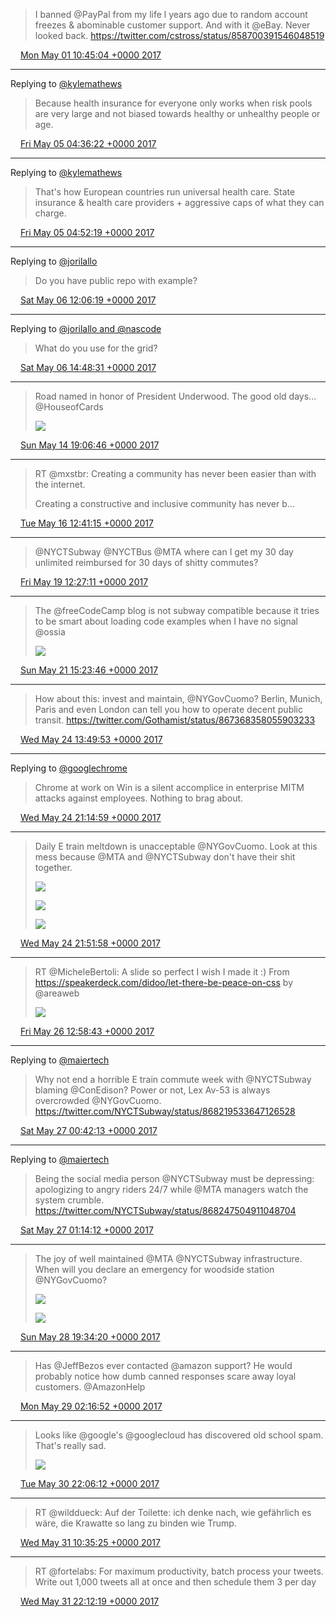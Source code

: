 > I banned @PayPal from my life l years ago due to random account freezes &amp; abominable customer support. And with it @eBay. Never looked back. https://twitter.com/cstross/status/858700391546048519

<img src="media/tweet.ico" width="12" /> [Mon May 01 10:45:04 +0000 2017](https://twitter.com/maiertech/status/858995682669195265)

----

Replying to [@kylemathews](https://twitter.com/kylemathews/status/860345807144239105)

> Because health insurance for everyone only works when risk pools are very large and not biased towards healthy or unhealthy people or age.

<img src="media/tweet.ico" width="12" /> [Fri May 05 04:36:22 +0000 2017](https://twitter.com/maiertech/status/860352446501138432)

----

Replying to [@kylemathews](https://twitter.com/kylemathews/status/860353319759486976)

> That's how European countries run universal health care. State insurance &amp; health care providers + aggressive caps of what they can charge.

<img src="media/tweet.ico" width="12" /> [Fri May 05 04:52:19 +0000 2017](https://twitter.com/maiertech/status/860356460152270848)

----

Replying to [@jorilallo](https://twitter.com/jorilallo/status/860730725326127104)

> Do you have public repo with example?

<img src="media/tweet.ico" width="12" /> [Sat May 06 12:06:19 +0000 2017](https://twitter.com/maiertech/status/860828066532274176)

----

Replying to [@jorilallo and @nascode](https://twitter.com/jorilallo/status/860867710560780289)

> What do you use for the grid?

<img src="media/tweet.ico" width="12" /> [Sat May 06 14:48:31 +0000 2017](https://twitter.com/maiertech/status/860868885284892673)

----

> Road named in honor of President Underwood. The good old days... @HouseofCards 
> 
> ![](media/863832978937565185-C_zzgbMXkAAt24W.jpg)

<img src="media/tweet.ico" width="12" /> [Sun May 14 19:06:46 +0000 2017](https://twitter.com/maiertech/status/863832978937565185)

----

> RT @mxstbr: Creating a community has never been easier than with the internet.
> 
> Creating a constructive and inclusive community has never b…

<img src="media/tweet.ico" width="12" /> [Tue May 16 12:41:15 +0000 2017](https://twitter.com/maiertech/status/864460735971291136)

----

> @NYCTSubway @NYCTBus @MTA where can I get my 30 day unlimited reimbursed for 30 days of shitty commutes?

<img src="media/tweet.ico" width="12" /> [Fri May 19 12:27:11 +0000 2017](https://twitter.com/maiertech/status/865544363085934593)

----

> The @freeCodeCamp blog is not subway compatible because it tries to be smart about loading code examples when I have no signal @ossia 
> 
> ![](media/866313574465110016-DAXDmNLXkAEqLld.jpg)

<img src="media/tweet.ico" width="12" /> [Sun May 21 15:23:46 +0000 2017](https://twitter.com/maiertech/status/866313574465110016)

----

> How about this: invest and maintain, @NYGovCuomo? Berlin, Munich, Paris and even London can tell you how to operate decent public transit. https://twitter.com/Gothamist/status/867368358055903233

<img src="media/tweet.ico" width="12" /> [Wed May 24 13:49:53 +0000 2017](https://twitter.com/maiertech/status/867377114336681989)

----

Replying to [@googlechrome](https://twitter.com/googlechrome/status/867485636407640064)

> Chrome at work on Win is a silent accomplice in enterprise MITM attacks against employees. Nothing to brag about.

<img src="media/tweet.ico" width="12" /> [Wed May 24 21:14:59 +0000 2017](https://twitter.com/maiertech/status/867489126777487362)

----

> Daily E train meltdown is unacceptable @NYGovCuomo. Look at this mess because @MTA and @NYCTSubway don't have their shit together. 
> 
> ![](media/867498435120857088-DAn5A0xXkAEIEWR.jpg)
> 
> ![](media/867498435120857088-DAn5BJwXYAAiPuv.jpg)
> 
> ![](media/867498435120857088-DAn5BL-XgAACik5.jpg)

<img src="media/tweet.ico" width="12" /> [Wed May 24 21:51:58 +0000 2017](https://twitter.com/maiertech/status/867498435120857088)

----

> RT @MicheleBertoli: A slide so perfect I wish I made it :)
> From https://speakerdeck.com/didoo/let-there-be-peace-on-css by @areaweb 
> 
> ![](media/868089010949959682-DAwFp3WXUAAFpv3.jpg)

<img src="media/tweet.ico" width="12" /> [Fri May 26 12:58:43 +0000 2017](https://twitter.com/maiertech/status/868089010949959682)

----

Replying to [@maiertech](https://twitter.com/NYCTSubway/status/868219533647126528)

> Why not end a horrible E train commute week with @NYCTSubway blaming @ConEdison? Power or not, Lex Av-53 is always overcrowded @NYGovCuomo. https://twitter.com/NYCTSubway/status/868219533647126528

<img src="media/tweet.ico" width="12" /> [Sat May 27 00:42:13 +0000 2017](https://twitter.com/maiertech/status/868266055365427200)

----

Replying to [@maiertech](https://twitter.com/NYCTSubway/status/868247504911048704)

> Being the social media person @NYCTSubway must be depressing: apologizing to angry riders 24/7 while @MTA managers watch the system crumble. https://twitter.com/NYCTSubway/status/868247504911048704

<img src="media/tweet.ico" width="12" /> [Sat May 27 01:14:12 +0000 2017](https://twitter.com/maiertech/status/868274103723151360)

----

> The joy of well maintained @MTA @NYCTSubway infrastructure. When will you declare an emergency for woodside station @NYGovCuomo? 
> 
> ![](media/868913347063934979-DA8AEdqXkAQdFSp.jpg)
> 
> ![](media/868913347063934979-DA8AEfgXcAALtcI.jpg)

<img src="media/tweet.ico" width="12" /> [Sun May 28 19:34:20 +0000 2017](https://twitter.com/maiertech/status/868913347063934979)

----

> Has @JeffBezos ever contacted @amazon support? He would probably notice how dumb canned responses scare away loyal customers. @AmazonHelp

<img src="media/tweet.ico" width="12" /> [Mon May 29 02:16:52 +0000 2017](https://twitter.com/maiertech/status/869014648074448896)

----

> Looks like @google's @googlecloud has discovered old school spam. That's really sad. 
> 
> ![](media/869676342941503489-DBG2A1oXkAEOkV1.jpg)

<img src="media/tweet.ico" width="12" /> [Tue May 30 22:06:12 +0000 2017](https://twitter.com/maiertech/status/869676342941503489)

----

> RT @wilddueck: Auf der Toilette: ich denke nach, wie gefährlich es wäre, die Krawatte so lang zu binden wie Trump.

<img src="media/tweet.ico" width="12" /> [Wed May 31 10:35:25 +0000 2017](https://twitter.com/maiertech/status/869864887647965185)

----

> RT @fortelabs: For maximum productivity, batch process your tweets. Write out 1,000 tweets all at once and then schedule them 3 per day

<img src="media/tweet.ico" width="12" /> [Wed May 31 22:12:19 +0000 2017](https://twitter.com/maiertech/status/870040268967477248)